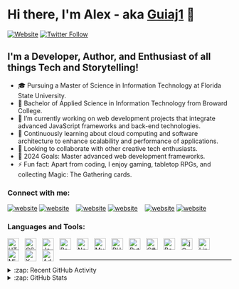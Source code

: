 # Hi there, I'm Alex - aka [Guiaj1][portfolio] 👋

[![Website](https://img.shields.io/website?label=alexgui.com&style=for-the-badge&url=https%3A%2F%2Fwww.alexgui.com)](https://www.alexgui.com)
[![Twitter Follow](https://img.shields.io/twitter/follow/guiaj1?color=1DA1F2&logo=twitter&style=for-the-badge)](https://twitter.com/intent/follow?screen_name=guiaj1)

## I'm a Developer, Author, and Enthusiast of all things Tech and Storytelling!

- 🎓 Pursuing a Master of Science in Information Technology at Florida State University.
- 📘 Bachelor of Applied Science in Information Technology from Broward College.
- 🔭 I’m currently working on web development projects that integrate advanced JavaScript frameworks and back-end technologies.
- 🌱 Continuously learning about cloud computing and software architecture to enhance scalability and performance of applications.
- 👯 Looking to collaborate with other creative tech enthusiasts.
- 🥅 2024 Goals: Master advanced web development frameworks.
- ⚡ Fun fact: Apart from coding, I enjoy gaming, tabletop RPGs, and collecting Magic: The Gathering cards.

### Connect with me:

[![website](./img/globe-light.svg)](https://www.alexgui.com#gh-light-mode-only)
[![website](./img/globe-dark.svg)](https://www.alexgui.com#gh-dark-mode-only)
&nbsp;&nbsp;
[![website](./img/linkedin-light.svg)](https://linkedin.com/in/guiaj1#gh-light-mode-only)
[![website](./img/linkedin-dark.svg)](https://linkedin.com/in/guiaj1#gh-dark-mode-only)
&nbsp;&nbsp;
[![website](./img/twitter-light.svg)](https://twitter.com/guiaj1#gh-light-mode-only)
[![website](./img/twitter-dark.svg)](https://twitter.com/guiaj1#gh-dark-mode-only)

### Languages and Tools:

[<img align="left" alt="HTML5" width="26px" src="https://cdn.jsdelivr.net/gh/devicons/devicon/icons/html5/html5-original.svg" style="padding-right:10px;" />](https://www.alexgui.com)
[<img align="left" alt="CSS3" width="26px" src="https://cdn.jsdelivr.net/gh/devicons/devicon/icons/css3/css3-original.svg" style="padding-right:10px;" />](https://www.alexgui.com)
[<img align="left" alt="JavaScript" width="26px" src="https://cdn.jsdelivr.net/gh/devicons/devicon/icons/javascript/javascript-original.svg" style="padding-right:10px;" />](https://www.alexgui.com)
[<img align="left" alt="React" width="26px" src="https://cdn.jsdelivr.net/gh/devicons/devicon/icons/react/react-original.svg" style="padding-right:10px;" />](https://www.alexgui.com)
[<img align="left" alt="Node.js" width="26px" src="https://cdn.jsdelivr.net/gh/devicons/devicon/icons/nodejs/nodejs-original.svg" style="padding-right:10px;" />](https://www.alexgui.com)
[<img align="left" alt="MySQL" width="26px" src="https://cdn.jsdelivr.net/gh/devicons/devicon/icons/mysql/mysql-original.svg" style="padding-right:10px;" />](https://www.alexgui.com)
[<img align="left" alt="PHP" width="26px" src="https://cdn.jsdelivr.net/gh/devicons/devicon/icons/php/php-original.svg" style="padding-right:10px;" />](https://www.alexgui.com)
[<img align="left" alt="Python" width="26px" src="https://cdn.jsdelivr.net/gh/devicons/devicon/icons/python/python-original.svg" style="padding-right:10px;" />](https://www.alexgui.com)
[<img align="left" alt="C#" width="26px" src="https://cdn.jsdelivr.net/gh/devicons/devicon/icons/csharp/csharp-original.svg" style="padding-right:10px;" />](https://www.alexgui.com)
[<img align="left" alt="Bootstrap" width="26px" src="https://cdn.jsdelivr.net/gh/devicons/devicon/icons/bootstrap/bootstrap-original.svg" style="padding-right:10px;" />](https://www.alexgui.com)
[<img align="left" alt="jQuery" width="26px" src="https://cdn.jsdelivr.net/gh/devicons/devicon/icons/jquery/jquery-original.svg" style="padding-right:10px;" />](https://www.alexgui.com)
[<img align="left" alt="Linux" width="26px" src="https://cdn.jsdelivr.net/gh/devicons/devicon/icons/linux/linux-original.svg" style="padding-right:10px;" />](https://www.alexgui.com)
[<img align="left" alt="Microsoft Windows" width="26px" src="https://cdn.jsdelivr.net/gh/devicons/devicon/icons/windows8/windows8-original.svg" style="padding-right:10px;" />](https://www.alexgui.com)
[<img align="left" alt="XML" width="26px" src="https://cdn.jsdelivr.net/gh/devicons/devicon/icons/xml/xml-original.svg" style="padding-right:10px;" />](https://www.alexgui.com)
[<img align="left" alt="Adobe Photoshop" width="26px" src="https://cdn.jsdelivr.net/gh/devicons/devicon/icons/photoshop/photoshop-plain.svg" style="padding-right:10px;" />](https://www.alexgui.com)

<br />
<br />

---

<details>
  <summary>:zap: Recent GitHub Activity</summary>
  
<!--START_SECTION:activity-->
1. 💪 Opened PR [#64130](https://github.com/vercel/next.js/pull/64130) in [vercel/next.js](https://github.com/vercel/next.js)
2. 🗣 Commented on [#1235](https://github.com/shadcn-ui/ui/issues/1235#issuecomment-1679215686) in [shadcn-ui/ui](https://github.com/shadcn-ui/ui)
<!--END_SECTION:activity-->

</details>

<details>
  <summary>:zap: GitHub Stats</summary>

  <img align="left" alt="guiaj1's GitHub Stats" src="https://github-readme-stats.vercel.app/api?username=guiaj1&show_icons=true&hide_border=true&theme=tokyonight" />

</details>

[portfolio]: https://www.alexgui.com
